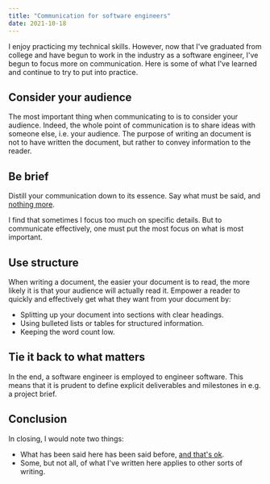 ```yaml
---
title: "Communication for software engineers"
date: 2021-10-18
---
```


I enjoy practicing my technical skills. However, now that I've graduated from
college and have begun to work in the industry as a software engineer, I've
begun to focus more on communication. Here is some of what I've learned and
continue to try to put into practice.

## Consider your audience

The most important thing when communicating to is to consider your audience.
Indeed, the whole point of communication is to share ideas with someone else,
i.e. your audience. The purpose of writing an document is not to have written
the document, but rather to convey information to the reader.

## Be brief

Distill your communication down to its essence. Say what must be said, and
[nothing more][less].

I find that sometimes I focus too much on specific details. But to communicate
effectively, one must put the most focus on what is most important.

## Use structure

When writing a document, the easier your document is to read, the more likely it
is that your audience will actually read it. Empower a reader to quickly and
effectively get what they want from your document by:

- Splitting up your document into sections with clear headings.
- Using bulleted lists or tables for structured information.
- Keeping the word count low.

## Tie it back to what matters

In the end, a software engineer is employed to engineer software. This means
that it is prudent to define explicit deliverables and milestones in e.g. a
project brief.

## Conclusion

In closing, I would note two things:

- What has been said here has been said before, [and that's ok][unoriginal].
- Some, but not all, of what I've written here applies to other sorts of
  writing.

[less]: /posts/write-more-but-less/
[unoriginal]: /posts/unoriginality/
